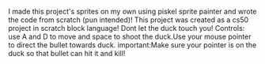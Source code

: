I made this project's sprites on my own using piskel sprite painter and wrote the code from scratch (pun intended)! 
This project was created as a cs50 project in scratch block language!
Dont let the duck touch you!
Controls:
use A and D to move and space to shoot the duck.Use your mouse pointer to direct the bullet towards duck.
important:Make sure your pointer is on the duck so that bullet can hit it and kill!
